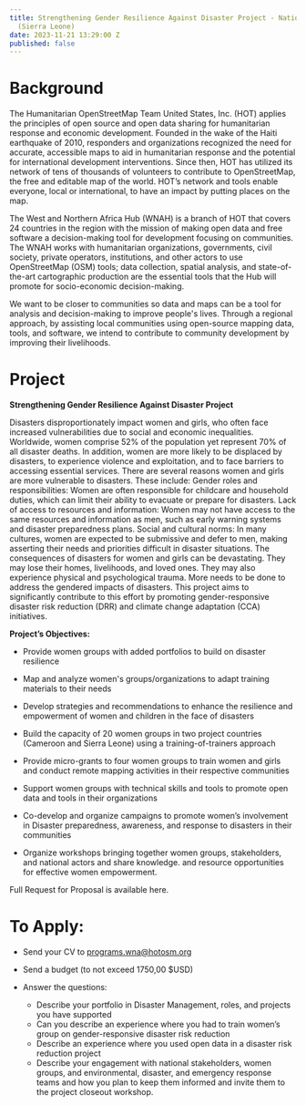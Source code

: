 ```yaml
---
title: Strengthening Gender Resilience Against Disaster Project - National Coordinator
  (Sierra Leone)
date: 2023-11-21 13:29:00 Z
published: false
---
```


# Background

The Humanitarian OpenStreetMap Team United States, Inc. (HOT) applies the principles of open source and open data sharing for humanitarian response and economic development. Founded in the wake of the Haiti earthquake of 2010, responders and organizations recognized the need for accurate, accessible maps to aid in humanitarian response and the potential for international development interventions. Since then, HOT has utilized its network of tens of thousands of volunteers to contribute to OpenStreetMap, the free and editable map of the world. HOT’s network and tools enable everyone, local or international, to have an impact by putting places on the map.

The West and Northern Africa Hub (WNAH) is a branch of HOT that covers 24 countries in the region with the mission of making open data and free software a decision-making tool for development focusing on communities. The WNAH works with humanitarian organizations, governments, civil society, private operators, institutions, and other actors to use OpenStreetMap (OSM) tools; data collection, spatial analysis, and state-of-the-art cartographic production are the essential tools that the Hub will promote for socio-economic decision-making.

We want to be closer to communities so data and maps can be a tool for analysis and decision-making to improve people's lives. Through a regional approach, by assisting local communities using open-source mapping data, tools, and software, we intend to contribute to community development by improving their livelihoods.

# Project

**Strengthening Gender Resilience Against Disaster Project**

Disasters disproportionately impact women and girls, who often face increased vulnerabilities due to social and economic inequalities. Worldwide, women comprise 52% of the population yet represent 70% of all disaster deaths. In addition, women are more likely to be displaced by disasters, to experience violence and exploitation, and to face barriers to accessing essential services.
There are several reasons women and girls are more vulnerable to disasters. These include:
Gender roles and responsibilities: Women are often responsible for childcare and household duties, which can limit their ability to evacuate or prepare for disasters.
Lack of access to resources and information: Women may not have access to the same resources and information as men, such as early warning systems and disaster preparedness plans.
Social and cultural norms: In many cultures, women are expected to be submissive and defer to men, making asserting their needs and priorities difficult in disaster situations.
The consequences of disasters for women and girls can be devastating. They may lose their homes, livelihoods, and loved ones. They may also experience physical and psychological trauma. More needs to be done to address the gendered impacts of disasters. This project aims to significantly contribute to this effort by promoting gender-responsive disaster risk reduction (DRR) and climate change adaptation (CCA) initiatives.

**Project’s Objectives:**

* Provide women groups with added portfolios to build on disaster resilience

* Map and analyze women's groups/organizations to adapt training materials to their needs

* Develop strategies and recommendations to enhance the resilience and empowerment of women and children in the face of disasters

* Build the capacity of 20 women groups in two project countries (Cameroon and Sierra Leone) using a training-of-trainers approach

* Provide micro-grants to four women groups to train women and girls and conduct remote mapping activities in their respective communities

* Support women groups with technical skills and tools to promote open data and tools in their organizations

* Co-develop and organize campaigns to promote women’s involvement in Disaster preparedness, awareness, and response to disasters in their communities

* Organize workshops bringing together women groups, stakeholders, and national actors and share knowledge. and resource opportunities for effective women empowerment.

Full Request for Proposal is available here.

# To Apply:

* Send your CV to programs.wna@hotosm.org

* Send a budget (to not exceed 1750,00 $USD)

* Answer the questions:

  - Describe your portfolio in Disaster Management, roles, and projects you have supported
  - Can you describe an experience where you had to train women’s group on gender-responsive disaster risk reduction
  - Describe an experience where you used open data in a disaster risk reduction project
  - Describe your engagement with national stakeholders, women groups, and environmental, disaster, and emergency response teams and how you plan to keep them informed and invite them to the project closeout workshop.